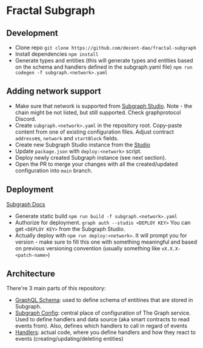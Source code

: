 # Fractal Subgraph

## Development

- Clone repo
  `git clone https://github.com/decent-dao/fractal-subgraph`
- Install dependencies
  `npm install`
- Generate types and entities (this will generate types and entities based on the schema and handlers defined in the subgraph.yaml file)
  `npm run codegen -f subgraph.<network>.yaml`

## Adding network support

- Make sure that network is supported from [Subgraph Studio](https://thegraph.com/docs/en/developing/supported-networks/#hosted-service). Note - the chain might be not listed, but still supported. Check graphprotocol Discord.
- Create `subgraph.<network>.yaml` in the repository root. Copy-paste content from one of existing configuration files. Adjust contract `address`es, `network` and `startBlock` fields.
- Create new Subgraph Studio instance from the [Studio](https://thegraph.com/studio/)
- Update `package.json` with `deploy:<network>` script.
- Deploy newly created Subgraph instance (see next section).
- Open the PR to merge your changes with all the created/updated configuration into `main` branch.

## Deployment

[Subgraph Docs](https://thegraph.com/docs/en/deploying/deploying-a-subgraph-to-studio/#deploying-a-subgraph-to-subgraph-studio)

- Generate static build
  `npm run build -f subgraph.<network>.yaml`
- Authorize for deployment. `graph auth --studio <DEPLOY KEY>` You can get `<DEPLOY KEY>` from the Subgraph Studio.
- Actually deploy with `npm run deploy:<network>`. It will prompt you for version - make sure to fill this one with something meaningful and based on previous versioning convention (usually something like `vX.X.X-<patch-name>`)

## Architecture

There're 3 main parts of this repository:

- [GraphQL Schema](./schema.graphql): used to define schema of entitines that are stored in Subgraph.
- [Subgraph Config](./subgraph.yaml): central place of configuration of The Graph service. Used to define handlers and data source (aka smart contracts to read events from). Also, defines which handlers to call in regard of events
- [Handlers](./src): actual code, where you define handlers and how they react to events (creating/updating/deleting entities)
